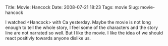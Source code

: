 Title: Movie: Hancock
Date: 2008-07-21 18:23
Tags: movie
Slug: movie-hancock

I watched &lt;Hancock&gt; with Ca yesterday. Maybe the movie is not long
enough to tell the whole story, I feel some of the characters and the
story line are not narrated so well. But I like the movie. I like the
idea of we should react positivly towards anyone dislike us.
